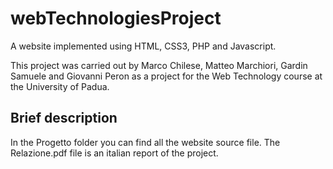 # webTechnologiesProject
A website implemented using HTML, CSS3, PHP and Javascript.

This project was carried out by Marco Chilese, Matteo Marchiori, Gardin Samuele and Giovanni Peron as a project for the Web Technology course at the University of Padua.

## Brief description
In the Progetto folder you can find all the website source file. The Relazione.pdf file is an italian report of the project.
